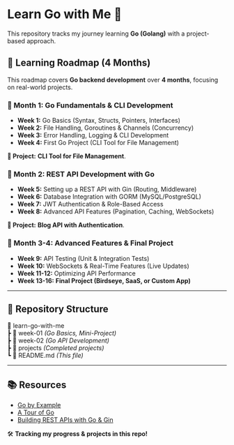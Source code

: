 # Learn Go with Me 🦾

This repository tracks my journey learning **Go (Golang)** with a project-based approach. 

## 📅 Learning Roadmap (4 Months)
This roadmap covers **Go backend development** over **4 months**, focusing on real-world projects.

### 📌 Month 1: Go Fundamentals & CLI Development
- **Week 1:** Go Basics (Syntax, Structs, Pointers, Interfaces)
- **Week 2:** File Handling, Goroutines & Channels (Concurrency)
- **Week 3:** Error Handling, Logging & CLI Development
- **Week 4:** First Go Project (CLI Tool for File Management)

**📍 Project:** **CLI Tool for File Management**.

### 📌 Month 2: REST API Development with Go
- **Week 5:** Setting up a REST API with Gin (Routing, Middleware)
- **Week 6:** Database Integration with GORM (MySQL/PostgreSQL)
- **Week 7:** JWT Authentication & Role-Based Access
- **Week 8:** Advanced API Features (Pagination, Caching, WebSockets)

**📍 Project:** **Blog API with Authentication**.

### 📌 Month 3-4: Advanced Features & Final Project
- **Week 9:** API Testing (Unit & Integration Tests)
- **Week 10:** WebSockets & Real-Time Features (Live Updates)
- **Week 11-12:** Optimizing API Performance
- **Week 13-16:** **Final Project (Birdseye, SaaS, or Custom App)**

---

## 📁 Repository Structure
📂 learn-go-with-me  
 ┣ 📂 week-01 _(Go Basics, Mini-Project)_  
 ┣ 📂 week-02 _(Go API Development)_  
 ┣ 📂 projects _(Completed projects)_  
 ┗ 📜 README.md _(This file)_  

---

## 📚 Resources
- <a href="https://gobyexample.com/" target="_blank">Go by Example</a>
- <a href="https://tour.golang.org/" target="_blank">A Tour of Go</a>
- <a href="https://github.com/gin-gonic/gin" target="_blank">Building REST APIs with Go & Gin</a>

🛠 **Tracking my progress & projects in this repo!**
